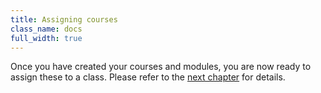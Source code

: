 ```yaml
---
title: Assigning courses
class_name: docs
full_width: true
---
```


Once you have created your courses and modules, you are now ready to assign these to a class. Please refer to the [next chapter](/docs/education/teachers/classes) for details.
